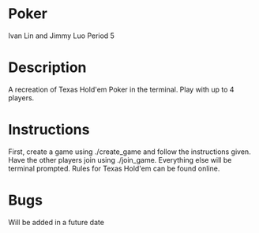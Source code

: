 # Poker
Ivan Lin and Jimmy Luo Period 5
# Description
A recreation of Texas Hold'em Poker in the terminal. Play with up to 4 players.
# Instructions
First, create a game using ./create_game and follow the instructions given.
Have the other players join using ./join_game.
Everything else will be terminal prompted.
Rules for Texas Hold'em can be found online.
# Bugs
Will be added in a future date
